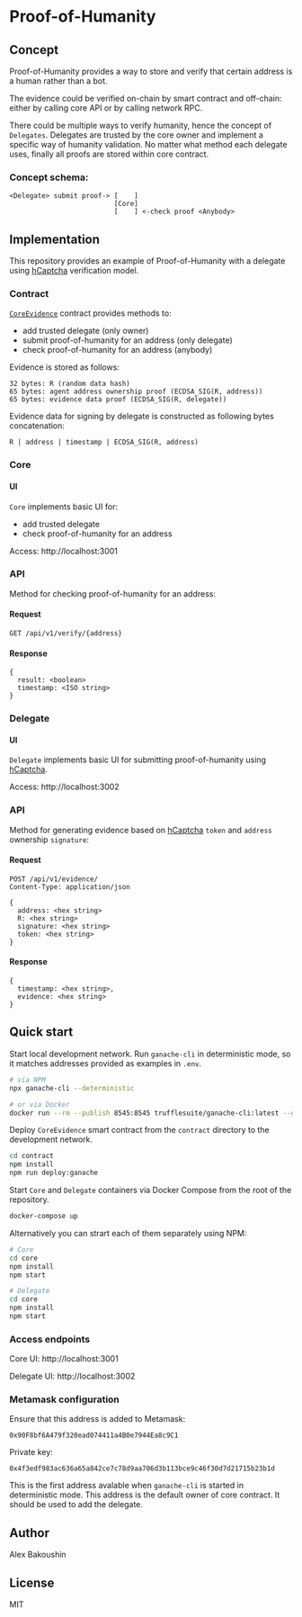 # Proof-of-Humanity

## Concept

Proof-of-Humanity provides a way to store and verify that certain address is a human rather than a bot.

The evidence could be verified on-chain by smart contract and off-chain: either by calling core API or by calling network RPC.

There could be multiple ways to verify humanity, hence the concept of `Delegates`. Delegates are trusted by the core owner and implement a specific way of humanity validation. No matter what method each delegate uses, finally all proofs are stored within core contract.

### Concept schema:

```
<Delegate> submit proof-> [    ]
                          [Core]
                          [    ] <-check proof <Anybody>
```

## Implementation

This repository provides an example of Proof-of-Humanity with a delegate using [hCaptcha](https://www.hcaptcha.com/) verification model.

### Contract

[`CoreEvidence`](contract/contracts/CoreEvidence.sol) contract provides methods to:

- add trusted delegate (only owner)
- submit proof-of-humanity for an address (only delegate)
- check proof-of-humanity for an address (anybody)

Evidence is stored as follows:

```
32 bytes: R (random data hash)
65 bytes: agent address ownership proof (ECDSA_SIG(R, address))
65 bytes: evidence data proof (ECDSA_SIG(R, delegate))
```

Evidence data for signing by delegate is constructed as following bytes concatenation:

```
R | address | timestamp | ECDSA_SIG(R, address)
```

### Core

#### UI

`Core` implements basic UI for:

- add trusted delegate
- check proof-of-humanity for an address

Access: http://localhost:3001

### API

Method for checking proof-of-humanity for an address:

#### Request

```
GET /api/v1/verify/{address}
```

#### Response

```
{
  result: <boolean>
  timestamp: <ISO string>
}
```

### Delegate

#### UI

`Delegate` implements basic UI for submitting proof-of-humanity using [hCaptcha](https://www.hcaptcha.com/).

Access: http://localhost:3002

### API

Method for generating evidence based on [hCaptcha](https://www.hcaptcha.com/) `token` and `address` ownership `signature`:

#### Request

```
POST /api/v1/evidence/
Content-Type: application/json

{
  address: <hex string>
  R: <hex string>
  signature: <hex string>
  token: <hex string>
}
```

#### Response

```
{
  timestamp: <hex string>,
  evidence: <hex string>
}
```

## Quick start

Start local development network. Run `ganache-cli` in deterministic mode, so it matches addresses provided as examples in `.env`.

```bash
# via NPM
npx ganache-cli --deterministic

# or via Docker
docker run --rm --publish 8545:8545 trufflesuite/ganache-cli:latest --deterministic
```

Deploy `CoreEvidence` smart contract from the `contract` directory to the development network.

```bash
cd contract
npm install
npm run deploy:ganache
```

Start `Core` and `Delegate` containers via Docker Compose from the root of the repository.

```bash
docker-compose up
```

Alternatively you can strart each of them separately using NPM:

```bash
# Core
cd core
npm install
npm start

# Delegate
cd core
npm install
npm start
```

### Access endpoints

Core UI: http://localhost:3001

Delegate UI: http://localhost:3002

### Metamask configuration

Ensure that this address is added to Metamask:

```
0x90F8bf6A479f320ead074411a4B0e7944Ea8c9C1
```

Private key:

```
0x4f3edf983ac636a65a842ce7c78d9aa706d3b113bce9c46f30d7d21715b23b1d
```

This is the first address avalable when `ganache-cli` is started in deterministic mode. This address is the default owner of core contract. It should be used to add the delegate.

## Author

Alex Bakoushin

## License

MIT
